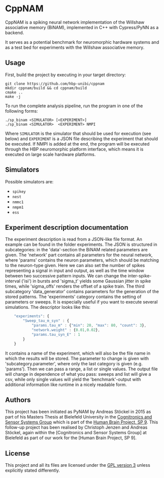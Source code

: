 CppNAM
======

CppNAM is a spiking neural network implementation of the Willshaw associative memory (BiNAM), implemented in C++ with Cypress/PyNN as a backend.

It serves as a potential benchmark for neuromorphic hardware systems and as a test bed for experiments with the Willshaw associative memory.

## Usage

First, build the project by executing in your target directory:

    git clone https://github.com/hbp-unibi/cppnam 
    mkdir cppnam/build && cd cppnam/build
    cmake ..
    make -j


To run the complete analysis pipeline, run the program in one of the following
forms:

    ./sp_binam <SIMULATOR> [<EXPERIMENT>]
    ./sp_binam <SIMULATOR>  <EXPERIMENT> NMPI

Where `SIMULATOR` is the simulator that should be used for execution (see below)
and `EXPERIMENT` is a JSON file describing the experiment that should be executed.
If NMPI is added at the end, the program will be executed through the HBP neuromorphic 
platform interface, which means it is executed on large scale hardware platforms.


## Simulators

Possible simulators are:

* `spikey`
* `nest`
* `nmmc1`
* `nmpm1`
* `ess`

## Experiment description documentation

The experiment description is read from a JSON-like file format. An example can be 
found in the folder experiments. The JSON is structured in subcategories:
in the 'data'-section the BiNAM related parameters are given. The 'network' part contains all
parameters for the neural network, where 'params' contains the neuron parameters, which
should be matching to the neuron-type given. Here we can also set the number of spikes 
representing a signal in input and output, as well as the time window between two successive 
pattern inputs. We can change the inter-spike-interval ('isi') in bursts and 'sigma_t' 
yields some Gaussian jitter in spike times, while 'sigma_offs' renders the offset of a spike train.
The third subcategory 'data_generator' contains parameters for the generation of the stored
patterns. The 'experiments' category contains the setting of parameters or sweeps. It is especially 
useful if you want to execute several simulations. The descriptor looks like this:

```javascript
	"experiments": {
		"Sweep_tau_m_syn" : {
			"params.tau_m" : {"min": 20, "max": 80, "count": 3},
			"network.weight" : {0.01,0.02},
			"params.tau_syn_E" : 1
		}
	}
```

It contains a name of the experiment, which will also be the file name in which the results 
will be stored. The parameter to change is given with 'subcategory.parameter', where only the 
last category is given (e.g. 'params'). Then we can pass a range, a list or single values.
The output file will change in dependence of what you pass: sweeps and list will give a csv, 
while only single values will yield the 'benchmark'-output with additional information 
like runtime in a nicely readable form.

## Authors

This project has been initiated as PyNAM by Andreas Stöckel in 2015 as part of his Masters Thesis
at Bielefeld University in the [Cognitronics and Sensor Systems Group](http://www.ks.cit-ec.uni-bielefeld.de/) which is
part of the [Human Brain Project, SP 9](https://www.humanbrainproject.eu/neuromorphic-computing-platform). 
This follow-up project has been realised by Christoph Jenzen 
and Andreas Stöckel, again within the [Cognitronics and Sensor Systems Group] at Bielefeld 
as part of our work for the [Human Brain Project, SP 9].

## License

This project and all its files are licensed under the
[GPL version 3](http://www.gnu.org/licenses/gpl.txt) unless explicitly stated
differently.




